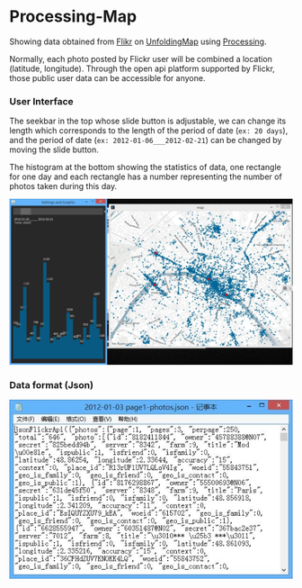# Processing-Map
Showing data obtained from [Flikr](https://www.flickr.com/) on [UnfoldingMap](http://unfoldingmaps.org/) using [Processing](https://processing.org/).

Normally, each photo posted by Flickr user will be combined a location (latitude, longitude). Through the open api platform supported by Flickr, those public user data can be accessible for anyone.

### User Interface
The seekbar in the top whose slide button is adjustable, we can change its length which corresponds to the length of the period of date (`ex: 20 days`), and the period of date (`ex: 2012-01-06___2012-02-21`) can be changed by moving the slide button.

The histogram at the bottom showing the statistics of data, one rectangle for one day and each rectangle has a number representing the number of photos taken during this day.

![image](https://github.com/ZENG-Yuhao/Processing-Map/blob/master/screenshots/ui.png)

### Data format (Json)
![image](https://github.com/ZENG-Yuhao/Processing-Map/blob/master/screenshots/data.jpg)
